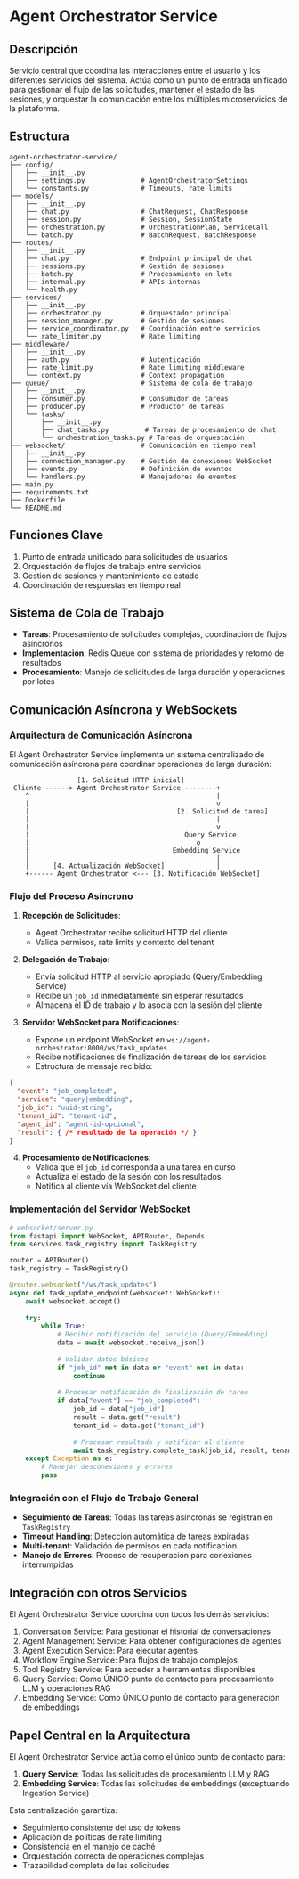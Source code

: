 # Agent Orchestrator Service

## Descripción
Servicio central que coordina las interacciones entre el usuario y los diferentes servicios del sistema. Actúa como un punto de entrada unificado para gestionar el flujo de las solicitudes, mantener el estado de las sesiones, y orquestar la comunicación entre los múltiples microservicios de la plataforma.

## Estructura
```
agent-orchestrator-service/
├── config/
│   ├── __init__.py
│   ├── settings.py              # AgentOrchestratorSettings
│   └── constants.py             # Timeouts, rate limits
├── models/
│   ├── __init__.py
│   ├── chat.py                  # ChatRequest, ChatResponse
│   ├── session.py               # Session, SessionState
│   ├── orchestration.py         # OrchestrationPlan, ServiceCall
│   └── batch.py                 # BatchRequest, BatchResponse
├── routes/
│   ├── __init__.py
│   ├── chat.py                  # Endpoint principal de chat
│   ├── sessions.py              # Gestión de sesiones
│   ├── batch.py                 # Procesamiento en lote
│   ├── internal.py              # APIs internas
│   └── health.py
├── services/
│   ├── __init__.py
│   ├── orchestrator.py          # Orquestador principal
│   ├── session_manager.py       # Gestión de sesiones
│   ├── service_coordinator.py   # Coordinación entre servicios
│   └── rate_limiter.py          # Rate limiting
├── middleware/
│   ├── __init__.py
│   ├── auth.py                  # Autenticación
│   ├── rate_limit.py            # Rate limiting middleware
│   └── context.py               # Context propagation
├── queue/                       # Sistema de cola de trabajo
│   ├── __init__.py
│   ├── consumer.py              # Consumidor de tareas
│   ├── producer.py              # Productor de tareas
│   └── tasks/
│       ├── __init__.py
│       ├── chat_tasks.py         # Tareas de procesamiento de chat
│       └── orchestration_tasks.py # Tareas de orquestación
├── websocket/                   # Comunicación en tiempo real
│   ├── __init__.py
│   ├── connection_manager.py    # Gestión de conexiones WebSocket
│   ├── events.py                # Definición de eventos
│   └── handlers.py              # Manejadores de eventos
├── main.py
├── requirements.txt
├── Dockerfile
└── README.md
```

## Funciones Clave
1. Punto de entrada unificado para solicitudes de usuarios
2. Orquestación de flujos de trabajo entre servicios
3. Gestión de sesiones y mantenimiento de estado
4. Coordinación de respuestas en tiempo real

## Sistema de Cola de Trabajo
- **Tareas**: Procesamiento de solicitudes complejas, coordinación de flujos asíncronos
- **Implementación**: Redis Queue con sistema de prioridades y retorno de resultados
- **Procesamiento**: Manejo de solicitudes de larga duración y operaciones por lotes

## Comunicación Asíncrona y WebSockets

### Arquitectura de Comunicación Asíncrona

El Agent Orchestrator Service implementa un sistema centralizado de comunicación asíncrona para coordinar operaciones de larga duración:

```
                 [1. Solicitud HTTP inicial]
 Cliente ------> Agent Orchestrator Service --------+
    ^                                               |
    |                                               v
    |                                     [2. Solicitud de tarea]
    |                                               |
    |                                               v
    |                                       Query Service
    |                                          o
    |                                    Embedding Service
    |                                               |
    |      [4. Actualización WebSocket]             |
    +------ Agent Orchestrator <--- [3. Notificación WebSocket] 
```

### Flujo del Proceso Asíncrono

1. **Recepción de Solicitudes**:
   - Agent Orchestrator recibe solicitud HTTP del cliente
   - Valida permisos, rate limits y contexto del tenant

2. **Delegación de Trabajo**:
   - Envía solicitud HTTP al servicio apropiado (Query/Embedding Service)
   - Recibe un `job_id` inmediatamente sin esperar resultados
   - Almacena el ID de trabajo y lo asocia con la sesión del cliente

3. **Servidor WebSocket para Notificaciones**:
   - Expone un endpoint WebSocket en `ws://agent-orchestrator:8000/ws/task_updates`
   - Recibe notificaciones de finalización de tareas de los servicios
   - Estructura de mensaje recibido:

```json
{
  "event": "job_completed",
  "service": "query|embedding",
  "job_id": "uuid-string",
  "tenant_id": "tenant-id",
  "agent_id": "agent-id-opcional",
  "result": { /* resultado de la operación */ }
}
```

4. **Procesamiento de Notificaciones**:
   - Valida que el `job_id` corresponda a una tarea en curso
   - Actualiza el estado de la sesión con los resultados
   - Notifica al cliente vía WebSocket del cliente

### Implementación del Servidor WebSocket

```python
# websocket/server.py
from fastapi import WebSocket, APIRouter, Depends
from services.task_registry import TaskRegistry

router = APIRouter()
task_registry = TaskRegistry()

@router.websocket("/ws/task_updates")
async def task_update_endpoint(websocket: WebSocket):
    await websocket.accept()
    
    try:
        while True:
            # Recibir notificación del servicio (Query/Embedding)
            data = await websocket.receive_json()
            
            # Validar datos básicos
            if "job_id" not in data or "event" not in data:
                continue
                
            # Procesar notificación de finalización de tarea
            if data["event"] == "job_completed":
                job_id = data["job_id"]
                result = data.get("result")
                tenant_id = data.get("tenant_id")
                
                # Procesar resultado y notificar al cliente
                await task_registry.complete_task(job_id, result, tenant_id)
    except Exception as e:
        # Manejar desconexiones y errores
        pass
```

### Integración con el Flujo de Trabajo General

- **Seguimiento de Tareas**: Todas las tareas asíncronas se registran en `TaskRegistry`
- **Timeout Handling**: Detección automática de tareas expiradas
- **Multi-tenant**: Validación de permisos en cada notificación
- **Manejo de Errores**: Proceso de recuperación para conexiones interrumpidas

## Integración con otros Servicios
El Agent Orchestrator Service coordina con todos los demás servicios:
1. Conversation Service: Para gestionar el historial de conversaciones
2. Agent Management Service: Para obtener configuraciones de agentes
3. Agent Execution Service: Para ejecutar agentes
4. Workflow Engine Service: Para flujos de trabajo complejos
5. Tool Registry Service: Para acceder a herramientas disponibles
6. Query Service: Como ÚNICO punto de contacto para procesamiento LLM y operaciones RAG
7. Embedding Service: Como ÚNICO punto de contacto para generación de embeddings

## Papel Central en la Arquitectura

El Agent Orchestrator Service actúa como el único punto de contacto para:

1. **Query Service**: Todas las solicitudes de procesamiento LLM y RAG
2. **Embedding Service**: Todas las solicitudes de embeddings (exceptuando Ingestion Service)

Esta centralización garantiza:
- Seguimiento consistente del uso de tokens
- Aplicación de políticas de rate limiting
- Consistencia en el manejo de caché
- Orquestación correcta de operaciones complejas
- Trazabilidad completa de las solicitudes